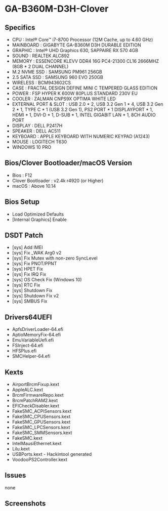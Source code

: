 # GA-B360M-D3H-Clover

## Specifics

- CPU : Intel® Core™ i7-8700 Processor (12M Cache, up to 4.60 GHz)
- MAINBOARD : GIGABYTE GA-B360M D3H DURABLE EDITION
- GRAPHIC : Intel® UHD Graphics 630, SAPPAIRE RX 570 4GB
- SOUND : REALTEK ALC892
- MEMORY : ESSENCORE KLEVV DDR4 16G PC4-21300 CL16 2666MHZ (8GB * 2 DUAL CHANNEL)
- M.2 NVME SSD : SAMSUNG PM961 256GB
- 2.5 SATA SSD : SAMSUNG 960 EVO 250GB
- WIRELESS : BCM943602CS
- CASE : FRACTAL DESIGN DEFINE MINI C TEMPERED GLASS EDITION
- POWER : FSP HYPER K 600W 80PLUS STANDARD 230V EU
- COOLER : ZALMAN CNPS9X OPTIMA WHITE LED
- EXTERNAL PORT & SLOT : USB 2.0 * 2, USB 3.2 Gen 1 * 4, USB 3.2 Gen 2 * 1, TYPE C * 1 (USB 3.2 Gen 1), PS2 PORT * 1 DISPLAYPORT * 1, HDMI * 1, DVI-D * 1, D-SUB * 1, INTEL GIGABIT LAN * 1, 8CH AUDIO PORT
- DISPLAY : DELL P2417H
- SPEAKER : DELL AC511
- KEYBOARD : APPLE KEYBOARD WITH NUMERIC KEYPAD (A1243)
- MOUSE : LOGITECH T630
- WINDOWS 10 PRO


## Bios/Clover Bootloader/macOS Version

- Bios : F12
- Clover Bootloader : v2.4k r4920 (or Higher)
- macOS : Above 10.14


## Bios Setup

- Load Optimized Defaults
- [Internal Graphics] Enable


## DSDT Patch

- [sys] Add IMEI
- [sys] Fix _WAK Arg0 v2
- [sys] Fix Mutex with non-zero SyncLevel
- [sys] Fix PNOT/PPNT
- [sys] HPET Fix
- [sys] Fix IRQ Fix
- [sys] OS Check Fix (Windows 10)
- [sys] RTC Fix
- [sys] Shutdown Fix
- [sys] Shutdown Fix v2
- [sys] SMBUS Fix


## Drivers64UEFI

- ApfsDriverLoader-64.efi
- AptioMemoryFix-64.efi
- EmuVariableUefi.efi
- FSInject-64.efi
- HFSPlus.efi
- SMCHelper-64.efi


## Kexts

- AirportBrcmFixup.kext
- AppleALC.kext
- BrcmFirmwareRepo.kext
- BrcmPatchRAM2.kext
- EFICheckDisabler.kext
- FakeSMC_ACPISensors.kext
- FakeSMC_CPUSensors.kext
- FakeSMC_GPUSensors.kext
- FakeSMC_LPCSensors.kext
- FakeSMC_SMMSensors.kext
- FakeSMC.kext
- IntelMausiEthernet.kext
- Lilu.kext
- USBPorts.kext    -    Hackintool generated
- VoodooPS2Controller.kext

## Issues
none

## Screenshots